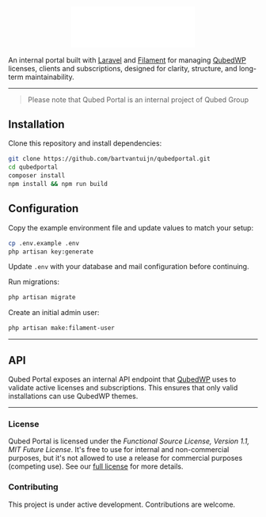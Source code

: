 <p align="center">
    <img src="public/images/logo.svg" width="250" alt="Qubed Logo">
</p>

An internal portal built with [Laravel][laravel] and [Filament][filament] for managing [QubedWP][qubedwp] licenses, clients and subscriptions, designed for clarity, structure, and long-term maintainability.

---

> Please note that Qubed Portal is an internal project of Qubed Group

## Installation

Clone this repository and install dependencies:

```bash
git clone https://github.com/bartvantuijn/qubedportal.git
cd qubedportal
composer install
npm install && npm run build
```

## Configuration

Copy the example environment file and update values to match your setup:

```bash
cp .env.example .env
php artisan key:generate
```

Update `.env` with your database and mail configuration before continuing.

Run migrations:

```bash
php artisan migrate
```

Create an initial admin user:

```bash
php artisan make:filament-user
```

---

## API

Qubed Portal exposes an internal API endpoint that [QubedWP][qubedwp] uses to validate active licenses and subscriptions.
This ensures that only valid installations can use QubedWP themes.

---

### License

Qubed Portal is licensed under the _Functional Source License, Version 1.1, MIT Future License_. It's free to use for
internal and non-commercial purposes, but it's not allowed to use a release for commercial purposes (competing use). See our [full license][license] for more details.

### Contributing

This project is under active development. Contributions are welcome.

[laravel]: https://laravel.com
[filament]: https://filamentphp.com
[qubedwp]: https://github.com/bartvantuijn/qubedwp
[license]: LICENSE.md
